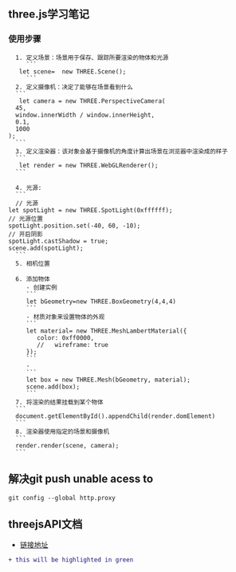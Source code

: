 
## three.js学习笔记
   ### 使用步骤
      1. 定义场景：场景用于保存、跟踪所要渲染的物体和光源
         ```
       let scene=  new THREE.Scene();
         ```
      2. 定义摄像机：决定了能够在场景看到什么
      ```
       let camera = new THREE.PerspectiveCamera(
      45,
      window.innerWidth / window.innerHeight,
      0.1,
      1000
    );
      ```
      3. 定义渲染器：该对象会基于摄像机的角度计算出场景在浏览器中渲染成的样子
      ```
       let render = new THREE.WebGLRenderer(); 
      ```

      4. 光源:
      ```
      // 光源
    let spotLight = new THREE.SpotLight(0xffffff);
    // 光源位置
    spotLight.position.set(-40, 60, -10);
    // 开启阴影
    spotLight.castShadow = true;
    scene.add(spotLight);
      ```
      5. 相机位置

      6. 添加物体
         - 创建实例
         ```
         let bGeometry=new THREE.BoxGeometry(4,4,4)
         ```
         - 材质对象来设置物体的外观
         ```
         let material= new THREE.MeshLambertMaterial({
            color: 0xff0000,
            //   wireframe: true
         });
         ```
         - 
         ```
         let box = new THREE.Mesh(bGeometry, material);
         scene.add(box);
         ```
      7. 将渲染的结果挂载到某个物体
      ```
      document.getElementById().appendChild(render.domElement)
      ```
      8. 渲染器使用指定的场景和摄像机
      ```
      render.render(scene, camera);
      ```
  

## 解决git push unable acess to 
  ```
  git config --global http.proxy
  ```
## threejsAPI文档
   - [链接地址](https://threejs.org/docs/index.html#manual/en/introduction/Creating-a-scene)

```diff
+ this will be highlighted in green
```

